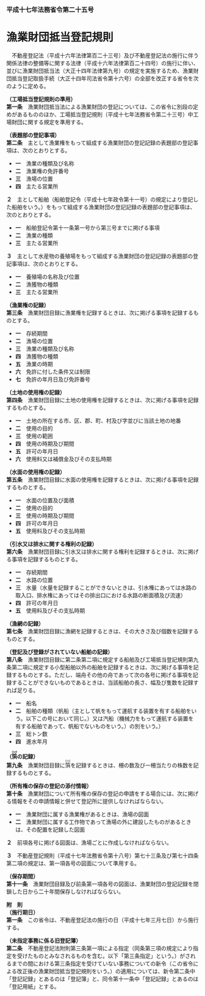 ### 平成十七年法務省令第二十五号  
# 漁業財団抵当登記規則  
　不動産登記法（平成十六年法律第百二十三号）及び不動産登記法の施行に伴う関係法律の整備等に関する法律（平成十六年法律第百二十四号）の施行に伴い、並びに漁業財団抵当法（大正十四年法律第九号）の規定を実施するため、漁業財団抵当登記取扱手続（大正十四年司法省令第十六号）の全部を改正する省令を次のように定める。  
  
**（工場抵当登記規則の準用）**  
**第一条**　漁業財団抵当法による漁業財団の登記については、この省令に別段の定めがあるもののほか、工場抵当登記規則（平成十七年法務省令第二十三号）中工場財団に関する規定を準用する。  
  
**（表題部の登記事項）**  
**第二条**　主として漁業権をもって組成する漁業財団の登記記録の表題部の登記事項は、次のとおりとする。  
* **一**　漁業の種類及び名称  
* **二**　漁業権の免許番号  
* **三**　漁場の位置  
* **四**　主たる営業所  
  
**２**　主として船舶（船舶登記令（平成十七年政令第十一号）の規定により登記した船舶をいう。）をもって組成する漁業財団の登記記録の表題部の登記事項は、次のとおりとする。  
* **一**　船舶登記令第十一条第一号から第三号までに掲げる事項  
* **二**　漁業の種類  
* **三**　主たる営業所  
  
**３**　主として水産物の養殖場をもって組成する漁業財団の登記記録の表題部の登記事項は、次のとおりとする。  
* **一**　養殖場の名称及び位置  
* **二**　漁獲物の種類  
* **三**　主たる営業所  
  
**（漁業権の記録）**  
**第三条**　漁業財団目録に漁業権を記録するときは、次に掲げる事項を記録するものとする。  
* **一**　存続期間  
* **二**　漁場の位置  
* **三**　漁業の種類及び名称  
* **四**　漁獲物の種類  
* **五**　漁業の時期  
* **六**　免許に付した条件又は制限  
* **七**　免許の年月日及び免許番号  
  
**（土地の使用権の記録）**  
**第四条**　漁業財団目録に土地の使用権を記録するときは、次に掲げる事項を記録するものとする。  
* **一**　土地の所在する市、区、郡、町、村及び字並びに当該土地の地番  
* **二**　使用の目的  
* **三**　使用の範囲  
* **四**　使用の時期及び期間  
* **五**　許可の年月日  
* **六**　使用料又は補償金及びその支払時期  
  
**（水面の使用権の記録）**  
**第五条**　漁業財団目録に水面の使用権を記録するときは、次に掲げる事項を記録するものとする。  
* **一**　水面の位置及び面積  
* **二**　使用の目的  
* **三**　使用の時期及び期間  
* **四**　許可の年月日  
* **五**　使用料及びその支払時期  
  
**（引水又は排水に関する権利の記録）**  
**第六条**　漁業財団目録に引水又は排水に関する権利を記録するときは、次に掲げる事項を記録するものとする。  
* **一**　存続期間  
* **二**　水路の位置  
* **三**　水量（水量を記録することができないときは、引水権にあっては水路の取入口、排水権にあってはその排出口における水路の断面積及び流速）  
* **四**　許可の年月日  
* **五**　使用料及びその支払時期  
  
**（漁網の記録）**  
**第七条**　漁業財団目録に漁網を記録するときは、その大きさ及び個数を記録するものとする。  
  
**（登記及び登録がされていない船舶の記録）**  
**第八条**　漁業財団目録に第二条第二項に規定する船舶及び工場抵当登記規則第九条第二項に規定する小型船舶以外の船舶を記録するときは、次に掲げる事項を記録するものとする。ただし、端舟その他の舟であって次の各号に掲げる事項を記録することができないものであるときは、当該船舶の長さ、幅及び隻数を記録すれば足りる。  
* **一**　船名  
* **二**　船舶の種類（帆船（主として帆をもって運航する装置を有する船舶をいう。以下この号において同じ。）又は汽船（機械力をもって運航する装置を有する船舶であって、帆船でないものをいう。）の別をいう。）  
* **三**　総トン数  
* **四**　進水年月  
  
**（<ruby>篊<rt>ひび</rt></ruby>の記録）**  
**第九条**　漁業財団目録に<ruby>篊<rt>ひび</rt></ruby>を記録するときは、柵の数及び一柵当たりの株数を記録するものとする。  
  
**（所有権の保存の登記の添付情報）**  
**第十条**　漁業財団について所有権の保存の登記の申請をする場合には、次に掲げる情報をその申請情報と併せて登記所に提供しなければならない。  
* **一**　漁業財団に属する漁業権があるときは、漁場の図面  
* **二**　漁業財団に属する工作物であって漁場の外に建設したものがあるときは、その配置を記録した図面  
  
**２**　前項各号に掲げる図面は、漁場ごとに作成しなければならない。  
  
**３**　不動産登記規則（平成十七年法務省令第十八号）第七十三条及び第七十四条第二項の規定は、第一項各号の図面について準用する。  
  
**（保存期間）**  
**第十一条**　漁業財団目録及び前条第一項各号の図面は、漁業財団の登記記録を閉鎖した日から二十年間保存しなければならない。  
  
**附　則**  
**（施行期日）**  
**第一条**　この省令は、不動産登記法の施行の日（平成十七年三月七日）から施行する。  
  
**（未指定事務に係る旧登記簿）**  
**第二条**　不動産登記法附則第三条第一項による指定（同条第三項の規定により指定を受けたものとみなされるものを含む。以下「第三条指定」という。）がされるまでの間における第三条指定を受けていない事務についての新令（この省令による改正後の漁業財団抵当登記規則をいう。）の適用については、新令第二条中「登記記録」とあるのは「登記簿」と、同令第十一条中「登記記録」とあるのは「登記用紙」とする。  
  
